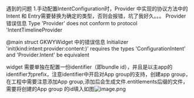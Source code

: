 遇到的问题
1.手动配置IntentConfiguration时，Provider 中实现的协议方法中的Intent 和 Entry需要替换为确定的类型，否则会报错，坑了我好久。。。
Provider 错误信息
Type 'Provider' does not conform to protocol 'IntentTimelineProvider

@main
struct GKWYWidget 中的错误信息
Initializer 'init(kind:intent:provider:content:)' requires the types 'ConfigurationIntent' and 'Provider.Intent' be equivalent

widget 需要单独在配置一份identifier（即bundle id），并且是以主app的identifier为prefix，注意identifier中开启对App group的支持，创建app group，在工程中需要注意添加App group,添加后会生成文件.entitlements后缀的文件，需要将创建的App group 的id填入如图![image.png](https://upload-images.jianshu.io/upload_images/167849-fe2d579a58537f43.png?imageMogr2/auto-orient/strip%7CimageView2/2/w/1240)


